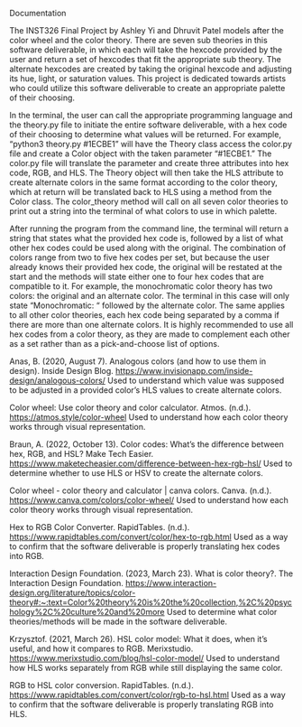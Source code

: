 Documentation

The INST326 Final Project by Ashley Yi and Dhruvit Patel models after the color wheel and the color theory. There are seven sub theories in this software deliverable, in which each will take the hexcode provided by the user and return a set of hexcodes that fit the appropriate sub theory. The alternate hexcodes are created by taking the original hexcode and adjusting its hue, light, or saturation values. This project is dedicated towards artists who could utilize this software deliverable to create an appropriate palette of their choosing.

In the terminal, the user can call the appropriate programming language and the theory.py file to initiate the entire software deliverable, with a hex code of their choosing to determine what values will be returned. For example, “python3 theory.py #1ECBE1” will have the Theory class access the color.py file and create a Color object with the taken parameter “#1ECBE1.” The color.py file will translate the parameter and create three attributes into hex code, RGB, and HLS. The Theory object will then take the HLS attribute to create alternate colors in the same format according to the color theory, which at return will be translated back to HLS using a method from the Color class. The color_theory method will call on all seven color theories to print out a string into the terminal of what colors to use in which palette.

After running the program from the command line, the terminal will return a string that states what the provided hex code is, followed by a list of what other hex codes could be used along with the original. The combination of colors range from two to five hex codes per set, but because the user already knows their provided hex code, the original will be restated at the start and the methods will state either one to four hex codes that are compatible to it. For example, the monochromatic color theory has two colors: the original and an alternate color. The terminal in this case will only state “Monochromatic: “ followed by the alternate color. The same applies to all other color theories, each hex code being separated by a comma if there are more than one alternate colors. It is highly recommended to use all hex codes from a color theory, as they are made to complement each other as a set rather than as a pick-and-choose list of options.

Anas, B. (2020, August 7). Analogous colors (and how to use them in design). Inside Design Blog. https://www.invisionapp.com/inside-design/analogous-colors/ 
Used to understand which value was supposed to be adjusted in a provided color’s HLS values to create alternate colors.

Color wheel: Use color theory and color calculator. Atmos. (n.d.). https://atmos.style/color-wheel 
Used to understand how each color theory works through visual representation.

Braun, A. (2022, October 13). Color codes: What’s the difference between hex, RGB, and HSL? Make Tech Easier. https://www.maketecheasier.com/difference-between-hex-rgb-hsl/ 
Used to determine whether to use HLS or HSV to create the alternate colors.

Color wheel - color theory and calculator | canva colors. Canva. (n.d.). https://www.canva.com/colors/color-wheel/ 
Used to understand how each color theory works through visual representation.

Hex to RGB Color Converter. RapidTables. (n.d.). https://www.rapidtables.com/convert/color/hex-to-rgb.html 
Used as a way to confirm that the software deliverable is properly translating hex codes into RGB.

Interaction Design Foundation. (2023, March 23). What is color theory?. The Interaction Design Foundation. https://www.interaction-design.org/literature/topics/color-theory#:~:text=Color%20theory%20is%20the%20collection,%2C%20psychology%2C%20culture%20and%20more 
Used to determine what color theories/methods will be made in the software deliverable.

Krzysztof. (2021, March 26). HSL color model: What it does, when it’s useful, and how it compares to RGB. Merixstudio. https://www.merixstudio.com/blog/hsl-color-model/ 
Used to understand how HLS works separately from RGB while still displaying the same color.

RGB to HSL color conversion. RapidTables. (n.d.). https://www.rapidtables.com/convert/color/rgb-to-hsl.html 
Used as a way to confirm that the software deliverable is properly translating RGB into HLS.
